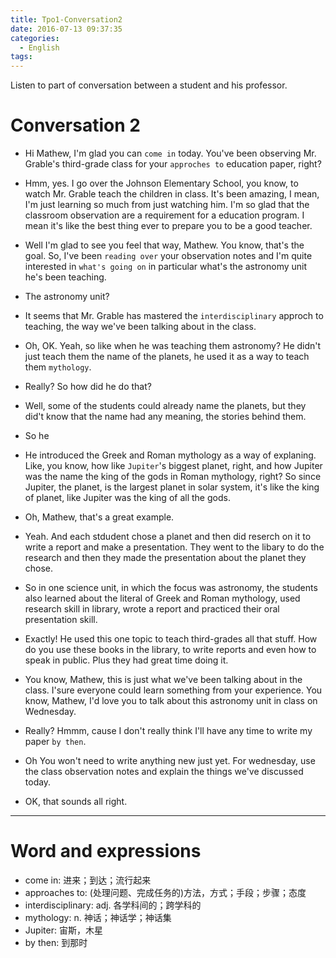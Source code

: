 ```yaml
---
title: Tpo1-Conversation2
date: 2016-07-13 09:37:35
categories:
  - English
tags:
---
```


Listen to part of conversation between a student and his professor.

<!--more-->

# Conversation 2
* Hi Mathew, I'm glad you can `come in` today. You've been observing Mr. Grable's third-grade class for your `approches to` education paper, right?
- Hmm, yes. I go over the Johnson Elementary School, you know, to watch Mr. Grable teach the children in class. It's been amazing, I mean, I'm just learning so much from just watching him. I'm so glad that the classroom observation are a requirement for a education program. I mean it's like the best thing ever to prepare you to be a good teacher.
* Well I'm glad to see you feel that way, Mathew. You know, that's the goal. So, I've been `reading over` your observation notes and I'm quite interested in `what's going on` in particular what's the astronomy unit he's been teaching.
- The astronomy unit?
* It seems that Mr. Grable has mastered the `interdisciplinary` approch to teaching, the way we've been talking about in the class.
- Oh, OK. Yeah, so like when he was teaching them astronomy? He didn't just teach them the name of the planets, he used it as a way to teach them `mythology`.
* Really? So how did he do that?
- Well, some of the students could already name the planets, but they did't know that the name had any meaning, the stories behind them.
* So he
- He introduced the Greek and Roman mythology as a way of explaning. Like, you know, how like `Jupiter`'s biggest planet, right, and how Jupiter was the name the king of the gods in Roman mythology, right? So since Jupiter, the planet, is the largest planet in solar system, it's like the king of planet, like Jupiter was the king of all the gods.
* Oh, Mathew, that's a great example.
- Yeah. And each stdudent chose a planet and then did reserch on it to write a report and make a presentation. They went to the libary to do the research and then they made the presentation about the planet they chose.
* So in one science unit, in which the focus was astronomy, the students also learned about the literal of Greek and Roman mythology, used research skill in library, wrote a report and practiced their oral presentation skill.
- Exactly! He used this one topic to teach third-grades all that stuff. How do you use these books in the library, to write reports and even how to speak in public. Plus they had great time doing it.
* You know, Mathew, this is just what we've been talking about in the class. I'sure everyone could learn something from your experience. You know, Mathew, I'd love you to talk about this astronomy unit in class on Wednesday.
- Really? Hmmm, cause I don't really think I'll have any time to write my paper `by then`.
* Oh You won't need to write anything new just yet. For wednesday, use the class observation notes and explain the things we've discussed today.
- OK, that sounds all right.




---

# Word and expressions

* come in: 进来；到达；流行起来
* approaches to: (处理问题、完成任务的)方法，方式；手段；步骤；态度
* interdisciplinary: adj. 各学科间的；跨学科的
* mythology: n. 神话；神话学；神话集
* Jupiter: 宙斯，木星
* by then: 到那时
